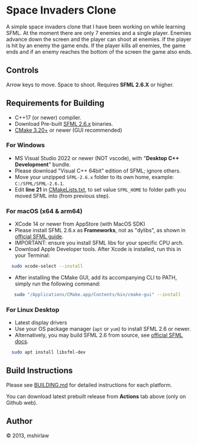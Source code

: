 # Space Invaders Clone

A simple space invaders clone that I have been working on while learning SFML. At the moment there are only 7 enemies and a single player. Enemies advance down the screen and the player can shoot at enemies. If the player is hit by an enemy the game ends. If the player kills all enemies, the game ends and if an enemy reaches the bottom of the screen the game also ends.

## Controls

Arrow keys to move. Space to shoot. Requires **SFML 2.6.X** or higher.

## Requirements for Building

- C++17 (or newer) compiler.
- Download Pre-built [SFML 2.6.x](https://www.sfml-dev.org/download/sfml/2.6.1/) binaries.
- [CMake 3.20+](https://cmake.org/download/) or newer (GUI recommended)

### For Windows

- MS Visual Studio 2022 or newer (NOT vscode), with "**Desktop C++ Development**" bundle.
- Please download "Visual C++ 64bit" edition of SFML; ignore others.
- Move your unzipped `SFML-2.6.x` folder to its own home, example: `C:/SFML/SFML-2.6.1`.
- Edit **line 21** in [CMakeLists.txt](CMakeLists.txt#L21), to set value `SFML_HOME` to folder path you moved SFML into (from previous step).

### For macOS (x64 & arm64)

- XCode 14 or newer from AppStore (with MacOS SDK)
- Please install SFML 2.6.x as **Frameworks**, not as "dylibs", as shown in [official SFML guide](https://www.sfml-dev.org/tutorials/2.6/start-osx.php).
- IMPORTANT: ensure you install SFML libs for your specific CPU arch.
- Download Apple Developer tools. After Xcode is installed, run this in your Terminal:

```bash
  sudo xcode-select --install
```

- After installing the CMake GUI, add its accompanying CLI to PATH, simply run the following command:

```bash
   sudo "/Applications/CMake.app/Contents/bin/cmake-gui" --install
```

### For Linux Desktop

- Latest display drivers
- Use your OS package manager (`apt` or `yum`) to install SFML 2.6 or newer.
- Alternatively, you may build SFML 2.6 from source, see [official SFML docs](https://www.sfml-dev.org/tutorials/2.6/start-linux.php).

```bash
  sudo apt install libsfml-dev
```

## Build Instructions

Please see [BUILDING.md](BUILDING.md) for detailed instructions for each platform.

You can download latest prebuilt release from **Actions** tab above (only on Github web).

## Author

&copy; 2013, mshirlaw
